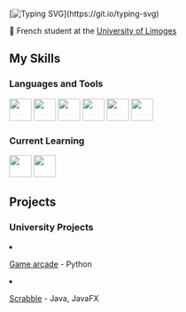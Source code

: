 <!---
d3n0x8/d3n0x8 is a ✨ special ✨ repository because its `README.md` (this file) appears on your GitHub profile.
You can click the Preview link to take a look at your changes.
--->

[![Typing SVG](https://readme-typing-svg.demolab.com?font=Fira+Code&duration=6000&pause=1500&color=3AC3F7&center=true&vCenter=true&random=false&width=500&lines=Hi%2C+I'm+Andr%C3%A9as+Rey+Malissein+!;Bonjour%2C+je+suis+Andr%C3%A9as+Rey+Malissein+!)](https://git.io/typing-svg)

<p> 💼 French student at the <a href="https://unilim.fr/">  University of Limoges</a></p>


<h2> My Skills </h2>
<h3>Languages and Tools</h3>

<p align="left">
<img src="https://cdn.jsdelivr.net/gh/devicons/devicon@latest/icons/python/python-original.svg" width="40"/>
<img src="https://cdn.jsdelivr.net/gh/devicons/devicon@latest/icons/java/java-original.svg" width="40"/>
<img src="https://cdn.jsdelivr.net/gh/devicons/devicon@latest/icons/html5/html5-original.svg" width="40"/>
<img src="https://cdn.jsdelivr.net/gh/devicons/devicon@latest/icons/css3/css3-original.svg" width="40"/>
<img src="https://cdn.jsdelivr.net/gh/devicons/devicon@latest/icons/linux/linux-original.svg" width="40"/>
<img src="https://cdn.jsdelivr.net/gh/devicons/devicon@latest/icons/git/git-original.svg" width="40"/>
</p>


<h3>Current Learning</h3>

<p align="left">
<img src="https://cdn.jsdelivr.net/gh/devicons/devicon@latest/icons/cplusplus/cplusplus-original.svg" width="40"/>
<img src="https://cdn.jsdelivr.net/gh/devicons/devicon@latest/icons/javascript/javascript-original.svg" width="40"/>
</p>

<h2>Projects</h2>
<h3>University Projects</h3> 
<p>
  <li>
    <p><a href = "https://github.com/d3n0x8/Games-Arcade">Game arcade</a> - Python</p>
  </li>
  <li>
    <p><a href = "https://github.com/ntilleul/scrabble">Scrabble</a> - Java, JavaFX </p>
  </li>
  
</p>
